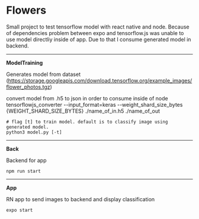 # Flowers
Small project to test tensorflow model with react native and node. Because of dependencies problem between expo and tensorflow.js was unable to use model directliy inside of app. Due to that I consume generated model in backend.

---
**ModelTraining**

Generates model from dataset (https://storage.googleapis.com/download.tensorflow.org/example_images/flower_photos.tgz)

convert model from .h5 to json in order to consume inside of node tensorflowjs_converter --input_format=keras --weight_shard_size_bytes {WEIGHT_SHARD_SIZE_BYTES} ./name_of_in.h5 ./name_of_out

```
# flag [t] to train model. default is to classify image using generated model.
python3 model.py [-t] 
```

---
**Back**

Backend for app
```
npm run start
```
---
**App**

RN app to send images to backend and display classification

```
expo start
```
